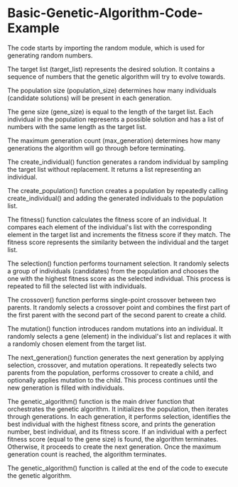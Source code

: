 # Basic-Genetic-Algorithm-Code-Example

The code starts by importing the random module, which is used for generating random numbers.

The target list (target_list) represents the desired solution. It contains a sequence of numbers that the genetic algorithm will try to evolve towards.

The population size (population_size) determines how many individuals (candidate solutions) will be present in each generation.

The gene size (gene_size) is equal to the length of the target list. Each individual in the population represents a possible solution and has a list of numbers
with the same length as the target list.

The maximum generation count (max_generation) determines how many generations the algorithm will go through before terminating.

The create_individual() function generates a random individual by sampling the target list without replacement. It returns a list representing an individual.

The create_population() function creates a population by repeatedly calling create_individual() and adding the generated individuals to the population list.

The fitness() function calculates the fitness score of an individual. It compares each element of the individual's list with the corresponding element in the target list
and increments the fitness score if they match. The fitness score represents the similarity between the individual and the target list.

The selection() function performs tournament selection. It randomly selects a group of individuals (candidates) from the population and chooses 
the one with the highest fitness score as the selected individual. This process is repeated to fill the selected list with individuals.

The crossover() function performs single-point crossover between two parents. It randomly selects a crossover point and combines the first part of the first parent
with the second part of the second parent to create a child.

The mutation() function introduces random mutations into an individual. It randomly selects a gene (element) in the individual's list and replaces it 
with a randomly chosen element from the target list.

The next_generation() function generates the next generation by applying selection, crossover, and mutation operations. It repeatedly selects two parents from the population,
performs crossover to create a child, and optionally applies mutation to the child. This process continues until the new generation is filled with individuals.

The genetic_algorithm() function is the main driver function that orchestrates the genetic algorithm. It initializes the population, then iterates through generations.
In each generation, it performs selection, identifies the best individual with the highest fitness score, and prints the generation number, best individual,
and its fitness score. If an individual with a perfect fitness score (equal to the gene size) is found, the algorithm terminates. Otherwise, it proceeds to create the
next generation. Once the maximum generation count is reached, the algorithm terminates.

The genetic_algorithm() function is called at the end of the code to execute the genetic algorithm.

